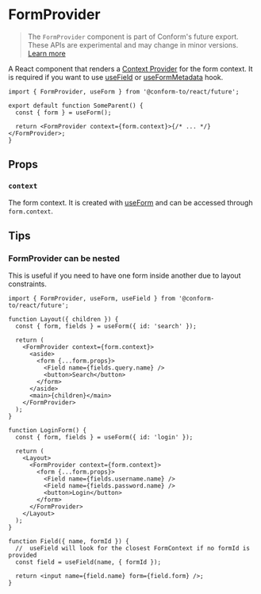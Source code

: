 # FormProvider

> The `FormProvider` component is part of Conform's future export. These APIs are experimental and may change in minor versions. [Learn more](https://github.com/edmundhung/conform/discussions/954)

A React component that renders a [Context Provider](https://react.dev/reference/react/createContext#provider) for the form context. It is required if you want to use [useField](./useField.md) or [useFormMetadata](./useFormMetadata.md) hook.

```tsx
import { FormProvider, useForm } from '@conform-to/react/future';

export default function SomeParent() {
  const { form } = useForm();

  return <FormProvider context={form.context}>{/* ... */}</FormProvider>;
}
```

## Props

### `context`

The form context. It is created with [useForm](./useForm.md) and can be accessed through `form.context`.

## Tips

### FormProvider can be nested

This is useful if you need to have one form inside another due to layout constraints.

```tsx
import { FormProvider, useForm, useField } from '@conform-to/react/future';

function Layout({ children }) {
  const { form, fields } = useForm({ id: 'search' });

  return (
    <FormProvider context={form.context}>
      <aside>
        <form {...form.props}>
          <Field name={fields.query.name} />
          <button>Search</button>
        </form>
      </aside>
      <main>{children}</main>
    </FormProvider>
  );
}

function LoginForm() {
  const { form, fields } = useForm({ id: 'login' });

  return (
    <Layout>
      <FormProvider context={form.context}>
        <form {...form.props}>
          <Field name={fields.username.name} />
          <Field name={fields.password.name} />
          <button>Login</button>
        </form>
      </FormProvider>
    </Layout>
  );
}

function Field({ name, formId }) {
  //  useField will look for the closest FormContext if no formId is provided
  const field = useField(name, { formId });

  return <input name={field.name} form={field.form} />;
}
```
